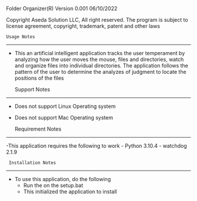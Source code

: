 Folder Organizer(R) Version 0.001 06/10/2022

Copyright Aseda Solution LLC, All right reserved. 
The program is subject to license agreement, copyright,
trademark, patent and other laws

	Usage Notes
---------------------------------------------------------------------
- This an artificial intelligent application tracks the user temperament 
by analyzing how the user moves the mouse, files and directories, watch and 
organize files into individual directories. The application follows the pattern 
of the user to determine the analyzes of judgment to locate the positions of the files

	Support Notes
-----------------------------------------------------------------

 - Does not support Linux Operating system
 - Does not support Mac Operating system



	Requirement Notes
-----------------------------------------------------------------
 -This application requires the following to work
	- Python 3.10.4
	- watchdog 2.1.9


     Installation Notes
----------------------------------------------------------------
 - To use this application, do the following
	- Run the on the setup.bat 
	- This initialized the application to install
	

